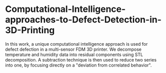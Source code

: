 # Computational-Intelligence-approaches-to-Defect-Detection-in-3D-Printing
In this work, a unique computational intelligence approach is used for defect defection in a multi-sensor FDM 3D printer. We decompose temperature and humidity data into residual components using STL decomposition. A subtraction technique is then used to reduce two series into one, by focusing directly on a "deviation from correlated behavior".
